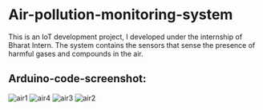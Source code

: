 # Air-pollution-monitoring-system
This is an IoT development project, I developed under the internship of Bharat Intern. The system contains the sensors that sense the presence of harmful gases and compounds in the air.
## Arduino-code-screenshot:
![air1](https://github.com/Riya83/Air-pollution-bharat-intern/assets/72373750/59abd6b4-d8da-4ffe-9305-b34c4e564942)
![air4](https://github.com/Riya83/Air-pollution-bharat-intern/assets/72373750/b356aa97-9eed-45cc-91be-263371e28304)
![air3](https://github.com/Riya83/Air-pollution-bharat-intern/assets/72373750/4a072b13-463a-4eff-8c8b-b1813468cf5b)
![air2](https://github.com/Riya83/Air-pollution-bharat-intern/assets/72373750/d266c70b-44ac-49ae-bf21-e7ab12d20ab5)
